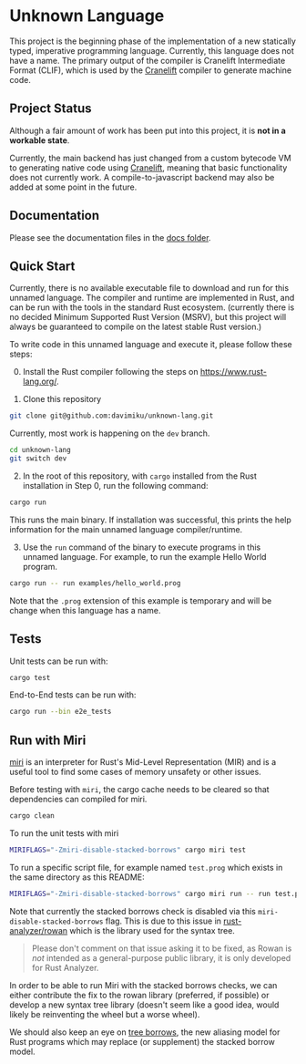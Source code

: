 # Unknown Language

This project is the beginning phase of the implementation of a new statically typed, imperative programming language. Currently, this language does not have a name. The primary output of the compiler is Cranelift Intermediate Format (CLIF), which is used by the [Cranelift](https://cranelift.dev/) compiler to generate machine code.

## Project Status

Although a fair amount of work has been put into this project, it is **not in a workable state**.

Currently, the main backend has just changed from a custom bytecode VM to generating native code using [Cranelift](https://cranelift.dev/), meaning that basic functionality does not currently work. A compile-to-javascript backend may also be added at some point in the future.

## Documentation

Please see the documentation files in the [docs folder](docs/README.md).

## Quick Start

Currently, there is no available executable file to download and run for this unnamed language. The compiler and runtime are implemented in Rust, and can be run with the tools in the standard Rust ecosystem. (currently there is no decided Minimum Supported Rust Version (MSRV), but this project will always be guaranteed to compile on the latest stable Rust version.)

To write code in this unnamed language and execute it, please follow these steps:

0. Install the Rust compiler following the steps on https://www.rust-lang.org/.

1. Clone this repository

```sh
git clone git@github.com:davimiku/unknown-lang.git
```

Currently, most work is happening on the `dev` branch.

```sh
cd unknown-lang
git switch dev
```

2. In the root of this repository, with `cargo` installed from the Rust installation in Step 0, run the following command:

```sh
cargo run
```

This runs the main binary. If installation was successful, this prints the help information for the main unnamed language compiler/runtime.

3. Use the `run` command of the binary to execute programs in this unnamed language. For example, to run the example Hello World program.

```sh
cargo run -- run examples/hello_world.prog
```

Note that the `.prog` extension of this example is temporary and will be change when this language has a name.

## Tests

Unit tests can be run with:

```sh
cargo test
```

End-to-End tests can be run with:

```sh
cargo run --bin e2e_tests
```

## Run with Miri

[miri](https://github.com/rust-lang/miri) is an interpreter for Rust's Mid-Level Representation (MIR) and is a useful tool to find some cases of memory unsafety or other issues.

Before testing with `miri`, the cargo cache needs to be cleared so that dependencies can compiled for miri.

```sh
cargo clean
```

To run the unit tests with miri

```sh
MIRIFLAGS="-Zmiri-disable-stacked-borrows" cargo miri test
```

To run a specific script file, for example named `test.prog` which exists in the same directory as this README:

```sh
MIRIFLAGS="-Zmiri-disable-stacked-borrows" cargo miri run -- run test.prog
```

Note that currently the stacked borrows check is disabled via this `miri-disable-stacked-borrows` flag. This is due to this issue in [rust-analyzer/rowan](https://github.com/rust-analyzer/rowan/issues/108) which is the library used for the syntax tree.

> Please don't comment on that issue asking it to be fixed, as Rowan is _not_ intended as a general-purpose public library, it is only developed for Rust Analyzer.

In order to be able to run Miri with the stacked borrows checks, we can either contribute the fix to the rowan library (preferred, if possible) or develop a new syntax tree library (doesn't seem like a good idea, would likely be reinventing the wheel but a worse wheel).

We should also keep an eye on [tree borrows](https://perso.crans.org/vanille/treebor/), the new aliasing model for Rust programs which may replace (or supplement) the stacked borrow model.
